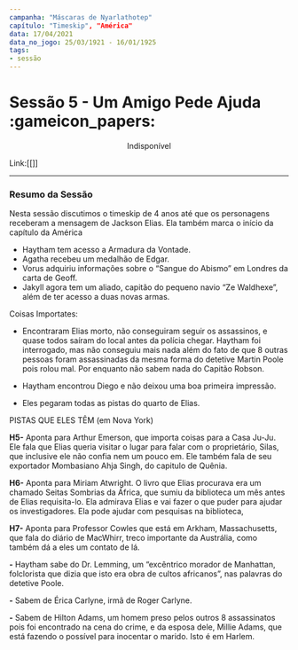 ```yaml
---
campanha: "Máscaras de Nyarlathotep"
capítulo: "Timeskip", "América"
data: 17/04/2021
data_no_jogo: 25/03/1921 - 16/01/1925
tags: 
- sessão
---
```

# Sessão 5 - Um Amigo Pede Ajuda :gameicon_papers:

<div align="center">Indisponível</div>

Link:[[]]

---
### Resumo da Sessão
Nesta sessão discutimos o timeskip de 4 anos até que os personagens receberam a mensagem de Jackson Elias. Ela também marca o início da capítulo da América

- Haytham tem acesso a Armadura da Vontade.
- Agatha recebeu um medalhão de Edgar.
- Vorus adquiriu informações sobre o “Sangue do Abismo” em Londres da carta de Geoff.
- Jakyll agora tem um aliado, capitão do pequeno navio “Ze Waldhexe”, além de ter acesso a duas novas armas.

Coisas Importates:

- Encontraram Elias morto, não conseguiram seguir os assassinos, e quase todos saíram do local antes da polícia chegar. Haytham foi interrogado, mas não conseguiu mais nada além do fato de que 8 outras pessoas foram assassinadas da mesma forma do detetive Martin Poole pois rolou mal. Por enquanto não sabem nada do Capitão Robson.

- Haytham encontrou Diego e não deixou uma boa primeira impressão.

- Eles pegaram todas as pistas do quarto de Elias.

PISTAS QUE ELES TÊM (em Nova York)

**H5-** Aponta para Arthur Emerson, que importa coisas para a Casa Ju-Ju. Ele fala que Elias queria visitar o lugar para falar com o proprietário, Silas, que inclusive ele não confia nem um pouco em. Ele também fala de seu exportador Mombasiano Ahja Singh, do capitulo de Quênia.

**H6-** Aponta para Miriam Atwright. O livro que Elias procurava era um chamado Seitas Sombrias da África, que sumiu da biblioteca um mês antes de Elias requisita-lo. Ela admirava Elias e vai fazer o que puder para ajudar os investigadores. Ela pode ajudar com pesquisas na biblioteca,

**H7-** Aponta para Professor Cowles que está em Arkham, Massachusetts, que fala do diário de MacWhirr, treco importante da Austrália, como também dá a eles um contato de lá.

**-** Haytham sabe do Dr. Lemming, um “excêntrico morador de Manhattan, folclorista que dizia que isto era obra de cultos africanos”, nas palavras do detetive Poole.

**-** Sabem de Érica Carlyne, irmã de Roger Carlyne.

**-** Sabem de Hilton Adams, um homem preso pelos outros 8 assassinatos pois foi encontrado na cena do crime, e da esposa dele, Millie Adams, que está fazendo o possível para inocentar o marido. Isto é em Harlem.



